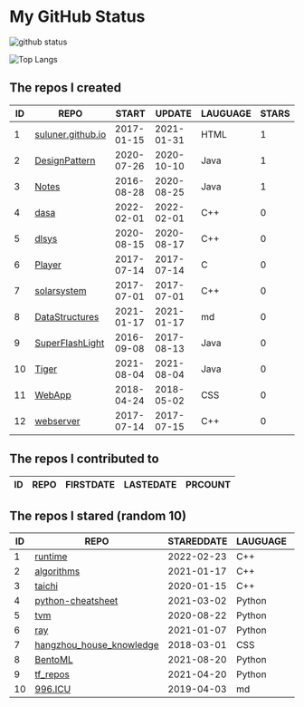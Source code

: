 # My GitHub Status

<img src="https://github-readme-stats-1.yihong0618.vercel.app/api?username=ThaddeusJiang&show_icons=true&&&hide_title=true&count_private=true" alt="github status" />

![Top Langs](https://github-readme-stats-1.yihong0618.vercel.app/api/top-langs/?username=ThaddeusJiang&layout=compact)

<!--START_SECTION:my_github-->
## The repos I created
| ID |                               REPO                                |   START    |   UPDATE   | LAUGUAGE | STARS |
|----|-------------------------------------------------------------------|------------|------------|----------|-------|
|  1 | [suluner.github.io](https://github.com/suluner/suluner.github.io) | 2017-01-15 | 2021-01-31 | HTML     |     1 |
|  2 | [DesignPattern](https://github.com/suluner/DesignPattern)         | 2020-07-26 | 2020-10-10 | Java     |     1 |
|  3 | [Notes](https://github.com/suluner/Notes)                         | 2016-08-28 | 2020-08-25 | Java     |     1 |
|  4 | [dasa](https://github.com/suluner/dasa)                           | 2022-02-01 | 2022-02-01 | C++      |     0 |
|  5 | [dlsys](https://github.com/suluner/dlsys)                         | 2020-08-15 | 2020-08-17 | C++      |     0 |
|  6 | [Player](https://github.com/suluner/Player)                       | 2017-07-14 | 2017-07-14 | C        |     0 |
|  7 | [solarsystem](https://github.com/suluner/solarsystem)             | 2017-07-01 | 2017-07-01 | C++      |     0 |
|  8 | [DataStructures](https://github.com/suluner/DataStructures)       | 2021-01-17 | 2021-01-17 | md       |     0 |
|  9 | [SuperFlashLight](https://github.com/suluner/SuperFlashLight)     | 2016-09-08 | 2017-08-13 | Java     |     0 |
| 10 | [Tiger](https://github.com/suluner/Tiger)                         | 2021-08-04 | 2021-08-04 | Java     |     0 |
| 11 | [WebApp](https://github.com/suluner/WebApp)                       | 2018-04-24 | 2018-05-02 | CSS      |     0 |
| 12 | [webserver](https://github.com/suluner/webserver)                 | 2017-07-14 | 2017-07-15 | C++      |     0 |

## The repos I contributed to
| ID | REPO | FIRSTDATE | LASTEDATE | PRCOUNT |
|----|------|-----------|-----------|---------|

## The repos I stared (random 10)
| ID |                                        REPO                                        | STAREDDATE | LAUGUAGE | LATESTUPDATE |
|----|------------------------------------------------------------------------------------|------------|----------|--------------|
|  1 | [runtime](https://github.com/tensorflow/runtime)                                   | 2022-02-23 | C++      | 2022-03-04   |
|  2 | [algorithms](https://github.com/xtaci/algorithms)                                  | 2021-01-17 | C++      | 2022-03-05   |
|  3 | [taichi](https://github.com/taichi-dev/taichi)                                     | 2020-01-15 | C++      | 2022-03-05   |
|  4 | [python-cheatsheet](https://github.com/gto76/python-cheatsheet)                    | 2021-03-02 | Python   | 2022-03-05   |
|  5 | [tvm](https://github.com/tqchen/tvm)                                               | 2020-08-22 | Python   | 2021-11-17   |
|  6 | [ray](https://github.com/ray-project/ray)                                          | 2021-01-07 | Python   | 2022-03-05   |
|  7 | [hangzhou_house_knowledge](https://github.com/houshanren/hangzhou_house_knowledge) | 2018-03-01 | CSS      | 2022-03-05   |
|  8 | [BentoML](https://github.com/bentoml/BentoML)                                      | 2021-08-20 | Python   | 2022-03-06   |
|  9 | [tf_repos](https://github.com/lambdaji/tf_repos)                                   | 2021-04-20 | Python   | 2022-02-25   |
| 10 | [996.ICU](https://github.com/996icu/996.ICU)                                       | 2019-04-03 | md       | 2022-03-05   |

<!--END_SECTION:my_github-->